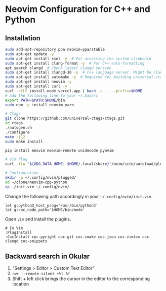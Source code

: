 # Neovim Configuration for C++ and Python

## Installation

```bash
sudo add-apt-repository ppa:neovim-ppa/stable
sudo apt-get update -y
sudo apt-get install xsel -y  # For accessing the system clipboard
sudo apt-get install clang-format -y  # For C++ auto-formatting
apt search clangd  # Check latest clangd version
sudo apt-get install clangd-10 -y  # C++ language server. Might be clangd-12 on Ubuntu 20.04
sudo apt-get install automake -y  # Required for building universal-ctags from source
sudo apt-get install neovim -y
sudo apt-get install curl -y
curl -sfLS install-node.vercel.app | bash -s -- --prefix=$HOME
# Add the following line to your ~/.bashrc
export PATH=$PATH:$HOME/bin
sudo npm -g install neovim yarn

# Ctags
git clone https://github.com/universal-ctags/ctags.git
cd ctags
./autogen.sh
./configure
make -j12
sudo make install

pip install neovim neovim-remote unidecode pynvim

# Vim Plug
curl -fLo "${XDG_DATA_HOME:-$HOME/.local/share}"/nvim/site/autoload/plug.vim --create-dirs https://raw.githubusercontent.com/junegunn/vim-plug/master/plug.vim

# Configuration
mkdir -p ~/.config/nvim/plugged/
cd ~/clone/neovim-cpp-python
cp ./init.vim ~/.config/nvim/
```

Change the following path accordingly in your `~/.config/nvim/init.vim`.

```
let g:python3_host_prog='/usr/bin/python3'
let g:coc_node_path='$HOME/bin/node'
```
Open `vim` and install the plugins.

```
# In Vim
:PlugInstall
:CocInstall coc-pyright coc-git coc-cmake coc-json coc-vimtex coc-clangd coc-snippets
```

## Backward search in Okular

1. "Settings > Editor > Custom Text Editor"
2. `nvr --remote-silent +%l %f`
3. Shift + left click brings the cursor in the editor to the corresponding location
